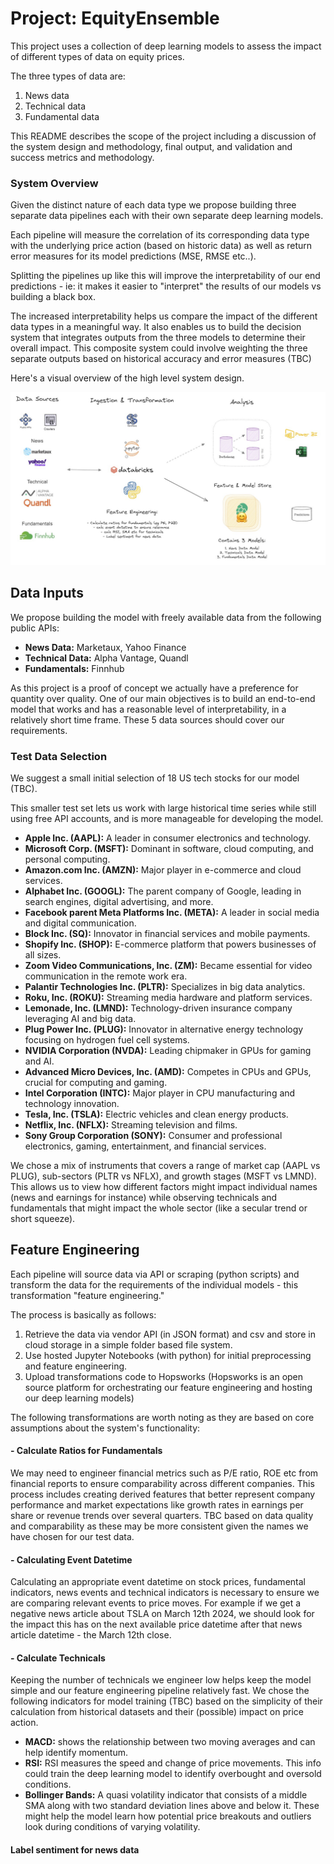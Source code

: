 # Project: EquityEnsemble

This project uses a collection of deep learning models to assess the impact of different types of data on equity prices. 

The three types of data are:

1. News data
2. Technical data
3. Fundamental data

This README describes the scope of the project including a discussion of the system design and methodology, final output, and validation and success metrics and methodology.

### System Overview

Given the distinct nature of each data type we propose building three separate data pipelines each with their own separate deep learning models. 

Each pipeline will measure the correlation of its corresponding data type with the underlying price action (based on historic data) as well as return error measures for its model predictions (MSE, RMSE etc..).  

Splitting the pipelines up like this will improve the interpretability of our end predictions - ie: it makes it easier to "interpret" the results of our models vs building a black box.

The increased interpretability helps us compare the impact of the different data types in a meaningful way. It also enables us to build the decision system that integrates outputs from the three models to determine their overall impact. This composite system could involve weighting the three separate outputs based on historical accuracy and error measures (TBC)

Here's a visual overview of the high level system design.

![Alternative Text](https://github.com/ashatidealiq/EquityEnsemble/blob/main/pipeline.jpg)

## Data Inputs

We propose building the model with freely available data from the following public APIs:

  - **News Data:** Marketaux, Yahoo Finance
  - **Technical Data:** Alpha Vantage, Quandl
  - **Fundamentals:** Finnhub

As this project is a proof of concept we actually have a preference for quantity over quality. One of our main objectives is to build an end-to-end model that works and has a reasonable level of interpretability, in a relatively short time frame. These 5 data sources should cover our requirements.

### Test Data Selection

We suggest a small initial selection of 18 US tech stocks for our model (TBC). 

This smaller test set lets us work with large historical time series while still using free API accounts, and is more manageable for developing the model. 

- **Apple Inc. (AAPL):** A leader in consumer electronics and technology.
- **Microsoft Corp. (MSFT):** Dominant in software, cloud computing, and personal computing.
- **Amazon.com Inc. (AMZN):** Major player in e-commerce and cloud services.
- **Alphabet Inc. (GOOGL):** The parent company of Google, leading in search engines, digital advertising, and more.
- **Facebook parent Meta Platforms Inc. (META):** A leader in social media and digital communication.
- **Block Inc. (SQ):** Innovator in financial services and mobile payments.
- **Shopify Inc. (SHOP):** E-commerce platform that powers businesses of all sizes.
- **Zoom Video Communications, Inc. (ZM):** Became essential for video communication in the remote work era.
- **Palantir Technologies Inc. (PLTR):** Specializes in big data analytics.
- **Roku, Inc. (ROKU):** Streaming media hardware and platform services.
- **Lemonade, Inc. (LMND):** Technology-driven insurance company leveraging AI and big data.
- **Plug Power Inc. (PLUG):** Innovator in alternative energy technology focusing on hydrogen fuel cell systems.
- **NVIDIA Corporation (NVDA):** Leading chipmaker in GPUs for gaming and AI.
- **Advanced Micro Devices, Inc. (AMD):** Competes in CPUs and GPUs, crucial for computing and gaming.
- **Intel Corporation (INTC):** Major player in CPU manufacturing and technology innovation.
- **Tesla, Inc. (TSLA):** Electric vehicles and clean energy products.
- **Netflix, Inc. (NFLX):** Streaming television and films.
- **Sony Group Corporation (SONY):** Consumer and professional electronics, gaming, entertainment, and financial services.

We chose a mix of instruments that covers a range of market cap (AAPL vs PLUG), sub-sectors (PLTR vs NFLX), and growth stages (MSFT vs LMND). This allows us to view how different factors might impact individual names (news and earnings for instance) while observing technicals and fundamentals that might impact the whole sector (like a secular trend or short squeeze).

## Feature Engineering

Each pipeline will source data via API or scraping (python scripts) and transform the data for the requirements of the individual models - this transformation "feature engineering." 

The process is basically as follows: 

1. Retrieve the data via vendor API (in JSON format) and csv and store in cloud storage in a simple folder based file system.
2. Use hosted Jupyter Notebooks (with python) for initial preprocessing and feature engineering.
3. Upload transformations code to Hopsworks (Hopsworks is an open source platform for orchestrating our feature engineering and hosting our deep learning models)

The following transformations are worth noting as they are based on core assumptions about the system's functionality:

#### - Calculate Ratios for Fundamentals 

We may need to engineer financial metrics such as P/E ratio, ROE etc from financial reports to ensure comparability across different companies. This process includes creating derived features that better represent company performance and market expectations like growth rates in earnings per share or revenue trends over several quarters. TBC based on data quality and comparability as these may be more consistent given the names we have chosen for our test data. 

#### - Calculating Event Datetime 

Calculating an appropriate event datetime on stock prices, fundamental indicators, news events and technical indicators is necessary to ensure we are comparing relevant events to price moves. For example if we get a negative news article about TSLA on March 12th 2024, we should look for the impact this has on the next available price datetime after that news article datetime - the March 12th close. 

#### - Calculate Technicals 

Keeping the number of technicals we engineer low helps keep the model simple and our feature engineering pipeline relatively fast. We chose the following indicators for model training (TBC) based on the simplicity of their calculation from historical datasets and their (possible) impact on price action.

- **MACD:** shows the relationship between two moving averages and can help identify momentum.
- **RSI:** RSI measures the speed and change of price movements. This info could train the deep learning model to identify overbought and oversold conditions.
- **Bollinger Bands:** A quasi volatility indicator that consists of a middle SMA along with two standard deviation lines above and below it. These might help the model learn how potential price breakouts and outliers look during conditions of varying volatility.

#### Label sentiment for news data



